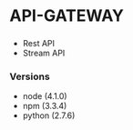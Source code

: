 # API-GATEWAY

###

- Rest API
- Stream API

### Versions

- node (4.1.0)
- npm (3.3.4)
- python (2.7.6)